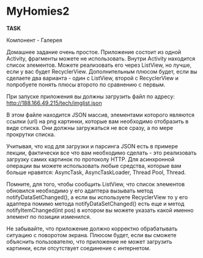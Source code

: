# MyHomies2
<b>TASK</b>
<p>
Компонент - Галерея

Домашнее задание очень простое. Приложение состоит из одной Activity, фрагменты можете не использовать. Внутри Activity находится список элементов. Можете реализовать его через ListView, но лучше, если у вас будет RecyclerView. Дополнительным плюсом будет, если вы сделаете два варианта - один с ListView, второй с RecyclerView и попробуете понять плюсы второто по сравнению с первым.

При запуске приложения вы должны загрузить файл по адресу: http://188.166.49.215/tech/imglist.json

В этом файле находится JSON массив, элементами которого являются ссылки (url) на png картинки, которые вам необходимо отобразить в виде списка. Они должны загружаться не все сразу, а по мере прокрутки списка.

Учитывая, что код для загрузки и парсинга JSON есть в примере лекции, фактически все что вам необходимо сделать - это реализовать загрузку самих картинок по протоколу HTTP. Для асинхронной операции вы можете использовать любые средства, которые вам больше нравятся: AsyncTask, AsyncTaskLoader, Thread Pool, Thread.

Помните, для того, чтобы сообщить ListView, что список элементов обновился необходимо у его адаптера вызывать метод notifyDataSetChanged(), а если вы используете RecyclerView то у его адаптера помимо метода notifyDataSetChanged() есть еще и метод notifyItemChanged(int pos) в котором вы можете указать какой именно элемент по позиции изменился.

Не забывайте, что приложение должно корректно обрабатывать ситуацию с поворотом экрана. Плюсом будет, если вы сможете объяснить пользователю, что приложение не может загрузить картинки, если отсутствует соединение с интернетом.
